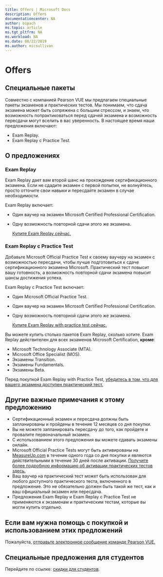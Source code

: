 ```yaml
---
title: Offers | Microsoft Docs
description: Offers 
documentationcenter: NA 
author: bipach
ms.topic: article
ms.tgt_pltfrm: NA
ms.workload: NA
ms.date: 08/22/2019
ms.author: micsullivan
---
```

# Offers

## Специальные пакеты

Совместно с компанией Pearson VUE мы предлагаем специальные пакеты экзаменов и практических тестов. Мы понимаем, что сдача экзамена может быть сопряжена с большим стрессом, и знаем, что возможность попрактиковаться перед сдачей экзамена и возможность пересдачи могут вселить в вас уверенность. В настоящее время наши предложения включают:

- Exam Replay.
- Exam Replay с Practice Test.

## О предложениях

### Exam Replay

Exam Replay дает вам второй шанс на прохождение сертификационного экзамена. Если не сдадите экзамен с первой попытки, не волнуйтесь, просто отточите свои навыки и пересдайте экзамен в случае необходимости.

Exam Replay включает:

- Один ваучер на экзамен Microsoft Certified Professional Certification.
- Одну возможность повторной сдачи этого же экзамена.

  [Купите Exam Replay сейчас.](https://www.mindhub.com/p/Microsoft-Exam-Replay?utm_source=msftmarketing&utm_medium=msft_offers&utm_campaign=ExamReplayFY20&utm_term=ERFY20&utm_content=weblink3)
  
### Exam Replay с Practice Test

Добавьте Microsoft Official Practice Test к своему ваучеру на экзамен с возможностью пересдачи, чтобы лучше подготовиться к сдаче сертификационного экзамена Microsoft. Практический тест повысит вашу готовность, а возможность повторной сдачи экзамена повысит шансы достижения успеха.

Exam Replay с Practice Test включает:

- Один Microsoft Official Practice Test.
- Один ваучер на экзамен Microsoft Certified Professional Certification.
- Одну возможность повторной сдачи этого же экзамена.

  [Купите Exam Replay with practice test сейчас.](https://www.mindhub.com/p/Microsoft-Exam-Replay-PT?utm_source=msftmarketing&utm_medium=msft_offers&utm_campaign=ExamReplayFY20&utm_term=ERFY20&utm_content=weblink)

Вы можете купить столько пакетов Exam Replay, сколько хотите. Exam Replay действителен для всех экзаменов Microsoft Certification, **кроме**:
- Microsoft Technology Associate (MTA).
- Microsoft Office Specialist (MOS).
- Экзамены Transition.
- Экзамены Fundamentals.
- Экзамены Beta.

Перед покупкой Exam Replay with Practice Test, [убедитесь в том, что для вашего экзамена доступен практический тест.](https://www.mindhub.com/shop/microsoft?facetValueFilter=tenant~content-type%3Apractice-tests)

## Другие важные примечания к этому предложению

- Сертификационный экзамен и пересдача должны быть запланированы и пройдены в течение 12 месяцев со дня покупки.
- Вы не можете запланировать пересдачу до того, как пройдете и провалите первоначальный экзамен.
- С использованием этого предложения вы можете сдавать экзамены онлайн.
- Microsoft Official Practice Tests могут быть активированы на [MeasureUp.com](https://www.measureup.com/) в течение одного года со дня покупки и являются действительными в течение 30 дней после активации. [Получите более подробную информацию об активации практических тестов здесь.](https://home.pearsonvue.com/microsoft/practicetests)
- Ваш ваучер на практический тест может быть использован для любого доступного практического теста, включенного в предложение. Это не обязательно должен быть такой же тест, как и ваш официальный экзамен или пересдача.
- Предложения Exam Replay и Exam Replay с Practice Test не применяются к экзаменам и практическим тестам, которые вы могли купить отдельно.

## Если вам нужна помощь с покупкой и использованием этих предложений
Пожалуйста, [отправьте электронное сообщение команде Pearson VUE.](https://mindhub@pearson.com/)

## Специальные предложения для студентов
Перейдите по ссылке: [скидки для студентов](/learn/certifications/student-discounts).